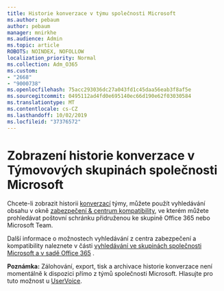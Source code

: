```yaml
---
title: Historie konverzace v týmu společnosti Microsoft
ms.author: pebaum
author: pebaum
manager: mnirkhe
ms.audience: Admin
ms.topic: article
ROBOTS: NOINDEX, NOFOLLOW
localization_priority: Normal
ms.collection: Adm_O365
ms.custom:
- "2668"
- "9000738"
ms.openlocfilehash: 75acc293036dc27a043fd1c45daa56eab3f8af5e
ms.sourcegitcommit: 0495112ad4fd0e695140ec66d190e62f03030584
ms.translationtype: MT
ms.contentlocale: cs-CZ
ms.lasthandoff: 10/02/2019
ms.locfileid: "37376572"
---
```

# <a name="viewing-chat-history-in-microsoft-teams"></a>Zobrazení historie konverzace v Týmovových skupinách společnosti Microsoft

Chcete-li zobrazit historii [konverzací](https://sip.protection.office.com/contentsearchbeta?ContentOnly=1) týmy, můžete použít vyhledávání obsahu v okně [zabezpečení & centrum kompatibility](https://sip.protection.office.com/insightdashboard), ve kterém můžete prohledávat poštovní schránku přidruženou ke skupině Office 365 nebo Microsoft Team. 

Další informace o možnostech vyhledávání z centra zabezpečení a kompatibility naleznete v části [vyhledávání ve skupinách společnosti Microsoft a v sadě Office 365](https://docs.microsoft.com/office365/securitycompliance/content-search#searching-microsoft-teams-and-office-365-groups) . 

**Poznámka:** Zálohování, export, tisk a archivace historie konverzace není momentálně k dispozici přímo z týmů společnosti Microsoft. Hlasujte pro tuto možnost u [UserVoice](https://microsoftteams.uservoice.com/forums/555103-public/suggestions/16982542-backup-export-printing-archive-options?page=2&per_page=20). 